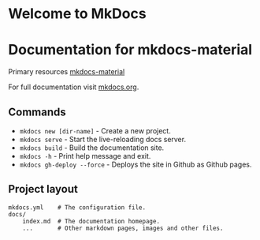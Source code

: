 # Welcome to MkDocs

# Documentation for mkdocs-material
Primary resources [mkdocs-material](https://squidfunk.github.io/mkdocs-material/creating-your-site/)

For full documentation visit [mkdocs.org](https://www.mkdocs.org).

## Commands

* `mkdocs new [dir-name]` - Create a new project.
* `mkdocs serve` - Start the live-reloading docs server.
* `mkdocs build` - Build the documentation site.
* `mkdocs -h` - Print help message and exit.
* `mkdocs gh-deploy --force` - Deploys the site in Github as Github pages.

## Project layout

    mkdocs.yml    # The configuration file.
    docs/
        index.md  # The documentation homepage.
        ...       # Other markdown pages, images and other files.
